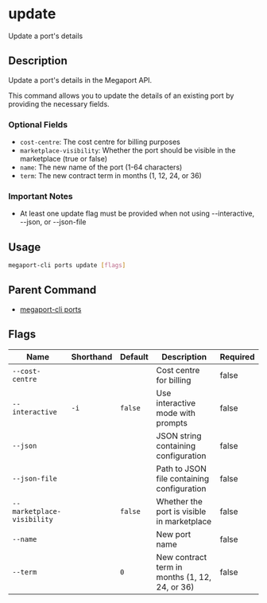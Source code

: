 # update

Update a port's details

## Description

Update a port's details in the Megaport API.

This command allows you to update the details of an existing port by providing the necessary fields.

### Optional Fields
  - `cost-centre`: The cost centre for billing purposes
  - `marketplace-visibility`: Whether the port should be visible in the marketplace (true or false)
  - `name`: The new name of the port (1-64 characters)
  - `term`: The new contract term in months (1, 12, 24, or 36)

### Important Notes
  - At least one update flag must be provided when not using --interactive, --json, or --json-file


## Usage

```sh
megaport-cli ports update [flags]
```


## Parent Command

* [megaport-cli ports](megaport-cli_ports.md)
## Flags

| Name | Shorthand | Default | Description | Required |
|------|-----------|---------|-------------|----------|
| `--cost-centre` |  |  | Cost centre for billing | false |
| `--interactive` | `-i` | `false` | Use interactive mode with prompts | false |
| `--json` |  |  | JSON string containing configuration | false |
| `--json-file` |  |  | Path to JSON file containing configuration | false |
| `--marketplace-visibility` |  | `false` | Whether the port is visible in marketplace | false |
| `--name` |  |  | New port name | false |
| `--term` |  | `0` | New contract term in months (1, 12, 24, or 36) | false |

